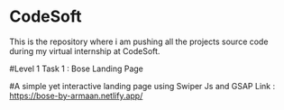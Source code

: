 # CodeSoft
This is the repository where i am pushing all the projects source code during my virtual internship at CodeSoft.

#Level 1 Task 1 : Bose Landing Page 


#A simple yet interactive landing page using Swiper Js and GSAP
Link : https://bose-by-armaan.netlify.app/
